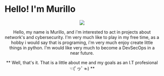 <h1>Hello! I'm Murillo</h1>
<p align="center">
<img src=<https://www.google.com/url?sa=i&url=https%3A%2F%2Fwww.pngwing.com%2Fpt%2Ffree-png-vaeno&psig=AOvVaw0mJD5glNDKAyjlz7-XrV0-&ust=1694808170468000&source=images&cd=vfe&opi=89978449&ved=0CBAQjRxqFwoTCIiMw8ryqoEDFQAAAAAdAAAAABAE>
</p>
<p align="center">
Hello, my name is Murillo, and i'm interested to act in projects about network's and cybersecurity. 
I'm very much like to play in my free time, as a hobby i would say that is programing, i'm very much enjoy create little things in python. 
I'm would like very much to become a DevSecOps in a near future.
</p>  
<p align="center">
** Well, that's it. That is a little about me and my goals as an I.T profesional ☜(ﾟヮﾟ☜) **
